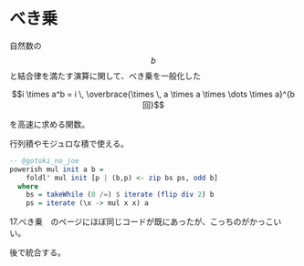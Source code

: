 # べき乗

自然数の $$b$$ と結合律を満たす演算に関して、べき乗を一般化した

$$i \times a^b = i \, \overbrace{\times \, a \times a \times \dots \times a}^{b回}$$

を高速に求める関数。

行列積やモジュロな積で使える。

```haskell
-- @gotoki_no_joe
powerish mul init a b =
    foldl' mul init [p | (b,p) <- zip bs ps, odd b]
  where
    bs = takeWhile (0 /=) $ iterate (flip div 2) b
    ps = iterate (\x -> mul x x) a
```

17.べき乗　のページにほぼ同じコードが既にあったが、こっちのがかっこいい。

後で統合する。

